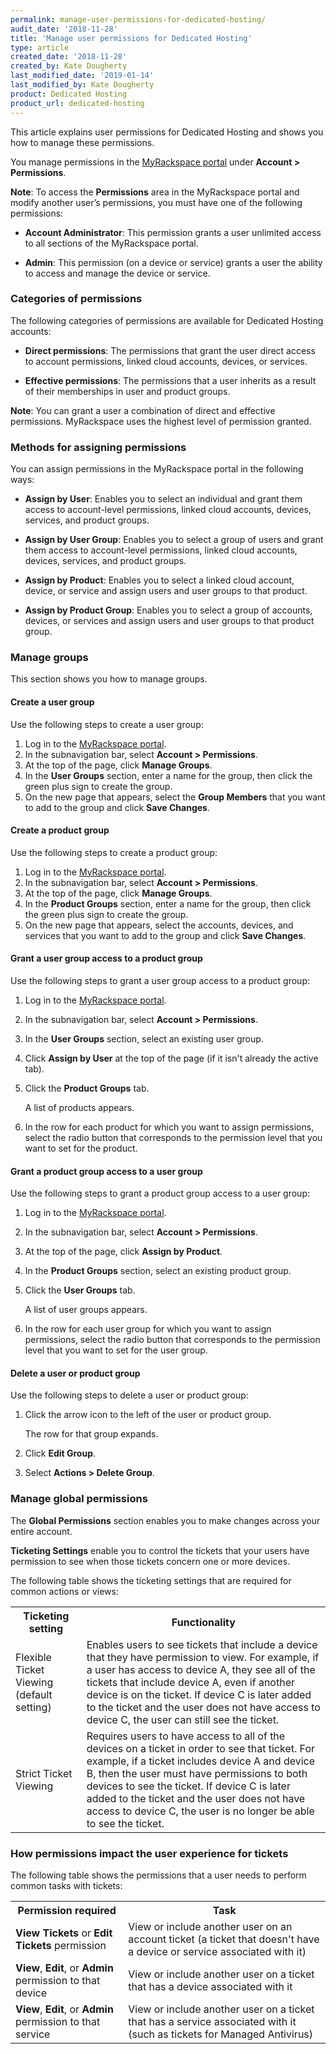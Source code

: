 ```yaml
---
permalink: manage-user-permissions-for-dedicated-hosting/
audit_date: '2018-11-28'
title: 'Manage user permissions for Dedicated Hosting'
type: article
created_date: '2018-11-28'
created_by: Kate Dougherty
last_modified_date: '2019-01-14'
last_modified_by: Kate Dougherty
product: Dedicated Hosting
product_url: dedicated-hosting
---
```


This article explains user permissions for Dedicated Hosting and shows you
how to manage these permissions.

You manage permissions in the [MyRackspace
portal](https://login.rackspace.com) under **Account > Permissions**.

**Note**: To access the **Permissions** area in the MyRackspace portal and
modify another user’s permissions, you must have one of the following
permissions:

  - **Account Administrator**: This permission grants a user unlimited access
    to all sections of the MyRackspace portal.

  - **Admin**: This permission (on a device or service) grants a user the
    ability to access and manage the device or service.

### Categories of permissions

The following categories of permissions are available for Dedicated Hosting
accounts:

- **Direct permissions**: The permissions that grant the user direct access to
  account permissions, linked cloud accounts, devices, or services.

- **Effective permissions**: The permissions that a user inherits as a result
  of their memberships in user and product groups.

**Note**: You can grant a user a combination of direct and effective
permissions. MyRackspace uses the highest level of permission granted.

### Methods for assigning permissions

You can assign permissions in the MyRackspace portal in the following ways:

- **Assign by User**: Enables you to select an individual and grant them
  access to account-level permissions, linked cloud accounts, devices,
  services, and product groups.

- **Assign by User Group**: Enables you to select a group of users and
  grant them access to account-level permissions, linked cloud accounts,
  devices, services, and product groups.

- **Assign by Product**: Enables you to select a linked cloud account, device,
  or service and assign users and user groups to that product.

- **Assign by Product Group**: Enables you to select a group of
  accounts, devices, or services and assign users and user groups to that
  product group.

### Manage groups

This section shows you how to manage groups.

#### Create a user group

Use the following steps to create a user group:

1. Log in to the [MyRackspace portal](https://login.rackspace.com).
2. In the subnavigation bar, select **Account > Permissions**.
3. At the top of the page, click **Manage Groups**.
4. In the **User Groups** section, enter a name for the group, then click the
   green plus sign to create the group.
5. On the new page that appears, select the **Group Members** that you want to
   add to the group and click **Save Changes**.

#### Create a product group

Use the following steps to create a product group:

1. Log in to the [MyRackspace portal](https://login.rackspace.com).
2. In the subnavigation bar, select **Account > Permissions**.
3. At the top of the page, click **Manage Groups**.
4. In the **Product Groups** section, enter a name for the group, then click
   the green plus sign to create the group.
5. On the new page that appears, select the accounts, devices, and services
   that you want to add to the group and click **Save Changes**.

#### Grant a user group access to a product group

Use the following steps to grant a user group access to a product group:

1. Log in to the [MyRackspace portal](https://login.rackspace.com).
2. In the subnavigation bar, select **Account > Permissions**.
3. In the **User Groups** section, select an existing user group.
4. Click **Assign by User** at the top of the page (if it isn't already the
   active tab).
5. Click the **Product Groups** tab.

    A list of products appears.

6. In the row for each product for which you want to assign permissions,
   select the radio button that corresponds to the permission level that you
   want to set for the product.

#### Grant a product group access to a user group

Use the following steps to grant a product group access to a user group:

1. Log in to the [MyRackspace portal](https://login.rackspace.com).
2. In the subnavigation bar, select **Account > Permissions**.
3. At the top of the page, click **Assign by Product**.
4. In the **Product Groups** section, select an existing product group.
5. Click the **User Groups** tab.

    A list of user groups appears.

6. In the row for each user group for which you want to assign permissions,
   select the radio button that corresponds to the permission level that you
   want to set for the user group.

#### Delete a user or product group

Use the following steps to delete a user or product group:

1. Click the arrow icon to the left of the user or product group.

    The row for that group expands.

2. Click **Edit Group**.

3. Select **Actions > Delete Group**.

### Manage global permissions

The **Global Permissions** section enables you to make changes across your
entire account.

**Ticketing Settings** enable you to control the tickets that your users have
permission to see when those tickets concern one or more devices.

The following table shows the ticketing settings that are required for common
actions or views:

<table>
  <tr>
    <th>Ticketing setting</th>
    <th>Functionality</th>
  </tr>
  <tr>
    <td>Flexible Ticket Viewing (default setting)</td>
    <td>Enables users to see tickets that include a device that they have permission to view. For example, if a user has access to device A, they see all of the tickets that include device A, even if another device is on the ticket. If device C is later added to the ticket and the user does not have access to device C, the user can still see the ticket.</td>
  </tr>
  <tr>
    <td>Strict Ticket Viewing</td>
    <td>Requires users to have access to all of the devices on a ticket in order to see that ticket. For example, if a ticket includes device A and device B, then the user must have permissions to both devices to see the ticket. If device C is later added to the ticket and the user does not have access to device C, the user is no longer be able to see the ticket.</td>
  </tr>
</table>

### How permissions impact the user experience for tickets

The following table shows the permissions that a user needs to perform common
tasks with tickets:

<table>
  <tr>
    <th>Permission required</th>
    <th>Task</th>
  </tr>
  <tr>
    <td><b>View Tickets</b> or <b>Edit Tickets</b> permission</td>
    <td>View or include another user on an account ticket (a ticket that doesn't have a device or service associated with it)</td>
  </tr>
  <tr>
    <td><b>View</b>, <b>Edit</b>, or <b>Admin</b> permission to that device</td>
    <td>View or include another user on a ticket that has a device associated with it</td>
  </tr>
  <tr>
    <td><b>View</b>, <b>Edit</b>, or <b>Admin</b> permission to that service</td>
    <td>View or include another user on a ticket that has a service associated with it (such as tickets for Managed Antivirus)</td>
  </tr>
</table>
